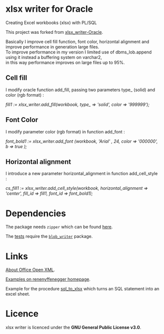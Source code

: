 # xlsx writer for Oracle

Creating Excel workbooks (xlsx) with PL/SQL

This project was forked from [xlsx_writer-Oracle](https://github.com/ReneNyffenegger/xlsx_writer-Oracle).

Basically I improve cell fill function, font color, horizontal alignment and improve performance in generation large files.  
To improve performance in my version I limited use of dbms_lob.append using it instead a buffering system on varchar2,   
in this way performance improves on large files up to 95%.   

## Cell fill  

I modify oracle function add_fill, passing two parameters type_ (solid) and color (rgb format) :  

*fill1 := xlsx_writer.add_fill(workbook, type_ => 'solid', color => '999999');*  

## Font Color  

I modify parameter color (rgb format) in function add_font :  

*font_bold1    := xlsx_writer.add_font      (workbook, 'Arial'      , 24, color => '000000', b => true );*  

## Horizontal alignment  

I introduce a new parameter horizontal_alignment in function add_cell_style :  

*cs_fill1 := xlsx_writer.add_cell_style(workbook, horizontal_alignment => 'center', fill_id => fill1, font_id => font_bold1);*  

# Dependencies

The package needs `zipper` which can be found [here](https://github.com/ReneNyffenegger/oracle_scriptlets/tree/master/zipper).  

The [tests](https://github.com/ReneNyffenegger/xlsx_writer-Oracle/tree/master/_test) require the
[`blob_writer`](https://github.com/ReneNyffenegger/blob_wrapper-Oracle) package.

# Links

[About Office Open XML](https://github.com/ReneNyffenegger/about-Office-Open-XML).

[Examples on renenyffenegger homepage](http://renenyffenegger.ch/Oracle/Libraries/xlsx-writer.html).

Example for the procedure [sql_to_xlsx](http://renenyffenegger.blogspot.ch/2016/01/oracle-turning-select-statement-into.html) which turns an SQL statement into an excel sheet.

# Licence

xlsx writer is licenced under the **GNU General Public License v3.0**.
